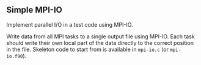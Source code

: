 ## Simple MPI-IO

Implement parallel I/O in a test code using MPI-IO.

Write data from all MPI tasks to a single output file using MPI-IO. Each task
should write their own local part of the data directly to the correct position
in the file. Skeleton code to start from is available in `mpi-io.c` (or
`mpi-io.f90`).
